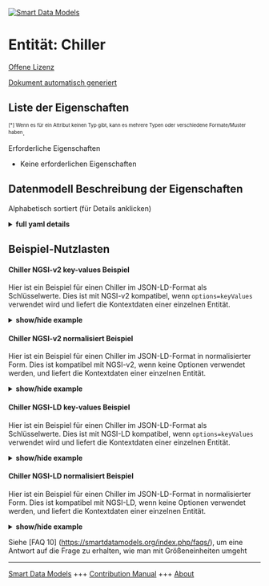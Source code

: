 <!-- 10-Header -->  
[![Smart Data Models](https://smartdatamodels.org/wp-content/uploads/2022/01/SmartDataModels_logo.png "Logo")](https://smartdatamodels.org)  
Entität: Chiller  
================<!-- /10-Header -->  
<!-- 15-License -->  
[Offene Lizenz](https://github.com/smart-data-models//dataModel.S4BLDG/blob/master/Chiller/LICENSE.md)  
[Dokument automatisch generiert](https://docs.google.com/presentation/d/e/2PACX-1vTs-Ng5dIAwkg91oTTUdt8ua7woBXhPnwavZ0FxgR8BsAI_Ek3C5q97Nd94HS8KhP-r_quD4H0fgyt3/pub?start=false&loop=false&delayms=3000#slide=id.gb715ace035_0_60)  
<!-- /15-License -->  
<!-- 20-Description -->  
<!-- /20-Description -->  
<!-- 30-PropertiesList -->  

## Liste der Eigenschaften  

<sup><sub>[*] Wenn es für ein Attribut keinen Typ gibt, kann es mehrere Typen oder verschiedene Formate/Muster haben</sub></sup>.  
<!-- /30-PropertiesList -->  
<!-- 35-RequiredProperties -->  
Erforderliche Eigenschaften  
- Keine erforderlichen Eigenschaften  <!-- /35-RequiredProperties -->  
<!-- 40-RequiredProperties -->  
<!-- /40-RequiredProperties -->  
<!-- 50-DataModelHeader -->  
## Datenmodell Beschreibung der Eigenschaften  
Alphabetisch sortiert (für Details anklicken)  
<!-- /50-DataModelHeader -->  
<!-- 60-ModelYaml -->  
<details><summary><strong>full yaml details</strong></summary>    
```yaml  
Chiller:    
  description: 'A chiller is a device used to remove heat from a liquid via a vapor-compression or absorption refrigeration cycle to cool a fluid, typically water or a mixture of water and glycol. The chilled fluid is then used to cool and dehumidify air in a building.'    
  properties:    
    address:    
      description: The mailing address    
      properties:    
        addressCountry:    
          description: 'Property. The country. For example, Spain. Model:''https://schema.org/addressCountry'''    
          type: string    
        addressLocality:    
          description: 'Property. The locality in which the street address is, and which is in the region. Model:''https://schema.org/addressLocality'''    
          type: string    
        addressRegion:    
          description: 'Property. The region in which the locality is, and which is in the country. Model:''https://schema.org/addressRegion'''    
          type: string    
        district:    
          description: 'A district is a type of administrative division that, in some countries, is managed by the local government.'    
          type: string    
        postOfficeBoxNumber:    
          description: 'Property. The post office box number for PO box addresses. For example, 03578. Model:''https://schema.org/postOfficeBoxNumber'''    
          type: string    
        postalCode:    
          description: 'Property. The postal code. For example, 24004. Model:''https://schema.org/https://schema.org/postalCode'''    
          type: string    
        streetAddress:    
          description: 'Property. The street address. Model:''https://schema.org/streetAddress'''    
          type: string    
        streetNr:    
          description: Number identifying a specific property on a public street.    
          type: string    
      type: object    
      x-ngsi:    
        model: https://schema.org/address    
        type: Property    
    alternateName:    
      description: An alternative name for this item    
      type: string    
      x-ngsi:    
        type: Property    
    areaServed:    
      description: The geographic area where a service or offered item is provided    
      type: string    
      x-ngsi:    
        model: https://schema.org/Text    
        type: Property    
    dataProvider:    
      description: A sequence of characters identifying the provider of the harmonised data entity.    
      type: string    
      x-ngsi:    
        type: Property    
    dateCreated:    
      description: Entity creation timestamp. This will usually be allocated by the storage platform.    
      format: date-time    
      type: string    
      x-ngsi:    
        type: Property    
    dateModified:    
      description: Timestamp of the last modification of the entity. This will usually be allocated by the storage platform.    
      format: date-time    
      type: string    
      x-ngsi:    
        type: Property    
    description:    
      description: A description of this item    
      type: string    
      x-ngsi:    
        type: Property    
    hasManufacturer:    
      description: 'Property. A relationship identifying the manufacturer of an entity (e.g., device). The value is expected to be a string or a string with language tag.'    
      type: string    
      x-ngsi:    
        type: Property    
    hasModel:    
      description: 'Property. A relationship identifying the model of an entity (e.g., device). The value is expected to be a string or a string with language tag.'    
      type: string    
      x-ngsi:    
        type: Property    
    id:    
      anyOf: &chiller_-_properties_-_iscontainedinbuildingspace_-_anyof    
        - description: Property. Identifier format of any NGSI entity    
          maxLength: 256    
          minLength: 1    
          pattern: ^[\w\-\.\{\}\$\+\*\[\]`|~^@!,:\\]+$    
          type: string    
        - description: Property. Identifier format of any NGSI entity    
          format: uri    
          type: string    
      description: Unique identifier of the entity    
      x-ngsi:    
        type: Property    
    isContainedInBuildingSpace:    
      anyOf: *chiller_-_properties_-_iscontainedinbuildingspace_-_anyof    
      description: Relationship. An entity used to define the physical spaces of the building. A building space contains devices or building objects. (BuildingSpace)    
      x-ngsi:    
        type: Property    
    isContainedInPhysicalObject:    
      anyOf: *chiller_-_properties_-_iscontainedinbuildingspace_-_anyof    
      description: Relationship. Any Object that has a proper space region.  (Definition extracted from DUL ontology) (PhysicalObject)    
      x-ngsi:    
        type: Property    
    isSubSystemOf:    
      description: Relationship. A reference to a system(s) that this Physical Object is part of.    
      items:    
        anyOf: *chiller_-_properties_-_iscontainedinbuildingspace_-_anyof    
        description: Property. Unique identifier of the entity    
      type: array    
      x-ngsi:    
        type: Relationship    
    location:    
      description: 'Geojson reference to the item. It can be Point, LineString, Polygon, MultiPoint, MultiLineString or MultiPolygon'    
      oneOf:    
        - description: GeoProperty. Geojson reference to the item. Point    
          properties:    
            bbox:    
              items:    
                type: number    
              minItems: 4    
              type: array    
            coordinates:    
              items:    
                type: number    
              minItems: 2    
              type: array    
            type:    
              enum:    
                - Point    
              type: string    
          required:    
            - type    
            - coordinates    
          title: GeoJSON Point    
          type: object    
        - description: GeoProperty. Geojson reference to the item. LineString    
          properties:    
            bbox:    
              items:    
                type: number    
              minItems: 4    
              type: array    
            coordinates:    
              items:    
                items:    
                  type: number    
                minItems: 2    
                type: array    
              minItems: 2    
              type: array    
            type:    
              enum:    
                - LineString    
              type: string    
          required:    
            - type    
            - coordinates    
          title: GeoJSON LineString    
          type: object    
        - description: GeoProperty. Geojson reference to the item. Polygon    
          properties:    
            bbox:    
              items:    
                type: number    
              minItems: 4    
              type: array    
            coordinates:    
              items:    
                items:    
                  items:    
                    type: number    
                  minItems: 2    
                  type: array    
                minItems: 4    
                type: array    
              type: array    
            type:    
              enum:    
                - Polygon    
              type: string    
          required:    
            - type    
            - coordinates    
          title: GeoJSON Polygon    
          type: object    
        - description: GeoProperty. Geojson reference to the item. MultiPoint    
          properties:    
            bbox:    
              items:    
                type: number    
              minItems: 4    
              type: array    
            coordinates:    
              items:    
                items:    
                  type: number    
                minItems: 2    
                type: array    
              type: array    
            type:    
              enum:    
                - MultiPoint    
              type: string    
          required:    
            - type    
            - coordinates    
          title: GeoJSON MultiPoint    
          type: object    
        - description: GeoProperty. Geojson reference to the item. MultiLineString    
          properties:    
            bbox:    
              items:    
                type: number    
              minItems: 4    
              type: array    
            coordinates:    
              items:    
                items:    
                  items:    
                    type: number    
                  minItems: 2    
                  type: array    
                minItems: 2    
                type: array    
              type: array    
            type:    
              enum:    
                - MultiLineString    
              type: string    
          required:    
            - type    
            - coordinates    
          title: GeoJSON MultiLineString    
          type: object    
        - description: GeoProperty. Geojson reference to the item. MultiLineString    
          properties:    
            bbox:    
              items:    
                type: number    
              minItems: 4    
              type: array    
            coordinates:    
              items:    
                items:    
                  items:    
                    items:    
                      type: number    
                    minItems: 2    
                    type: array    
                  minItems: 4    
                  type: array    
                type: array    
              type: array    
            type:    
              enum:    
                - MultiPolygon    
              type: string    
          required:    
            - type    
            - coordinates    
          title: GeoJSON MultiPolygon    
          type: object    
      x-ngsi:    
        type: GeoProperty    
    name:    
      description: The name of this item.    
      type: string    
      x-ngsi:    
        type: Property    
    nominalCapacity:    
      $id: https://smart-data-models.github.com/dataModel.SAREF/Measurement    
      derivedFrom: "https://saref.etsi.org/core/v3.1.1/#saref:Measurement"    
      description: 'Property. Nominal capacity. Usually measured in Watts (W, J/s).'    
      license: https://opensource.org/licenses/BSD-3-Clause    
      properties: &chiller_-_properties_-_nominalcondensingtemperature_-_properties    
        observedAt:    
          description: Property. A relationship stating the timestamp of an entity (e.g. a measurement).    
          format: date-time    
          type: string    
        unitCode:    
          description: Property. A relationship identifying the unit of measure used for a certain entity.    
          type: string    
        value:    
          description: 'Property. A relationship defining the value of a certain property, e.g., energy or power. Note that, even if numeric values are expected to enable reasoning, measurement values could use other datatypes.'    
          type: number    
      title: Smart data models - Measurement schema    
      type: object    
      x-ngsi:    
        type: Property    
    nominalCondensingTemperature:    
      $id: https://smart-data-models.github.com/dataModel.SAREF/Measurement    
      derivedFrom: "https://saref.etsi.org/core/v3.1.1/#saref:Measurement"    
      description: Property. Chiller condensing temperature. Usually measured in degrees Kelvin (K).    
      license: https://opensource.org/licenses/BSD-3-Clause    
      properties: *chiller_-_properties_-_nominalcondensingtemperature_-_properties    
      title: Smart data models - Measurement schema    
      type: object    
      x-ngsi:    
        type: Property    
    nominalEfficiency:    
      $id: https://smart-data-models.github.com/dataModel.SAREF/Measurement    
      derivedFrom: "https://saref.etsi.org/core/v3.1.1/#saref:Measurement"    
      description: 'Property. Nominal chiller efficiency under nominal conditions. '    
      license: https://opensource.org/licenses/BSD-3-Clause    
      properties: *chiller_-_properties_-_nominalcondensingtemperature_-_properties    
      title: Smart data models - Measurement schema    
      type: object    
      x-ngsi:    
        type: Property    
    nominalEvaporatingTemmperature:    
      $id: https://smart-data-models.github.com/dataModel.SAREF/Measurement    
      derivedFrom: "https://saref.etsi.org/core/v3.1.1/#saref:Measurement"    
      description: Property. Chiller evaporating temperature.Usually measured in degrees Kelvin (K).    
      license: https://opensource.org/licenses/BSD-3-Clause    
      properties: *chiller_-_properties_-_nominalcondensingtemperature_-_properties    
      title: Smart data models - Measurement schema    
      type: object    
      x-ngsi:    
        type: Property    
    nominalHeatRejectionRate:    
      $id: https://smart-data-models.github.com/dataModel.SAREF/Measurement    
      derivedFrom: "https://saref.etsi.org/core/v3.1.1/#saref:Measurement"    
      description: 'Property. Sum of the refrigeration effect and the heat equivalent of the power input to the compressor. Usually measured in Watts (W, J/s).'    
      license: https://opensource.org/licenses/BSD-3-Clause    
      properties: *chiller_-_properties_-_nominalcondensingtemperature_-_properties    
      title: Smart data models - Measurement schema    
      type: object    
      x-ngsi:    
        type: Property    
    nominalPowerConsumption:    
      $id: https://smart-data-models.github.com/dataModel.SAREF/Measurement    
      derivedFrom: "https://saref.etsi.org/core/v3.1.1/#saref:Measurement"    
      description: 'Property. Nominal total power consumption. Usually measured in Watts (W, J/s).'    
      license: https://opensource.org/licenses/BSD-3-Clause    
      properties: *chiller_-_properties_-_nominalcondensingtemperature_-_properties    
      title: Smart data models - Measurement schema    
      type: object    
      x-ngsi:    
        type: Property    
    owner:    
      description: A List containing a JSON encoded sequence of characters referencing the unique Ids of the owner(s)    
      items:    
        anyOf: *chiller_-_properties_-_iscontainedinbuildingspace_-_anyof    
        description: Property. Unique identifier of the entity    
      type: array    
      x-ngsi:    
        type: Property    
    seeAlso:    
      description: list of uri pointing to additional resources about the item    
      oneOf:    
        - items:    
            format: uri    
            type: string    
          minItems: 1    
          type: array    
        - format: uri    
          type: string    
      x-ngsi:    
        type: Property    
    source:    
      description: 'A sequence of characters giving the original source of the entity data as a URL. Recommended to be the fully qualified domain name of the source provider, or the URL to the source object.'    
      type: string    
      x-ngsi:    
        type: Property    
    type:    
      description: Property. It must be equal to `Chiller`.    
      enum:    
        - Chiller    
      type: string    
      x-ngsi:    
        type: Property    
  required:    
    - id    
    - type    
  type: object    
  x-derived-from: "https://saref.etsi.org/saref4bldg/v1.1.2/#s4bldg:Chiller"    
  x-disclaimer: 'Redistribution and use in source and binary forms, with or without modification, are permitted  provided that the license conditions are met. Copyleft (c) 2022 Contributors to Smart Data Models Program'    
  x-license-url: https://github.com/smart-data-models/dataModel.S4BLDG/blob/master/Chiller/LICENSE.md    
  x-model-schema: https://smart-data-models.github.com/dataModel.SAREF4BLDG/Chiller/schema.json    
  x-model-tags: SAREF Chiller SMART DATA MODELS    
  x-version: 0.0.2    
```  
</details>    
<!-- /60-ModelYaml -->  
<!-- 70-MiddleNotes -->  
<!-- /70-MiddleNotes -->  
<!-- 80-Examples -->  
## Beispiel-Nutzlasten  
#### Chiller NGSI-v2 key-values Beispiel  
Hier ist ein Beispiel für einen Chiller im JSON-LD-Format als Schlüsselwerte. Dies ist mit NGSI-v2 kompatibel, wenn `options=keyValues` verwendet wird und liefert die Kontextdaten einer einzelnen Entität.  
<details><summary><strong>show/hide example</strong></summary>    
```json  
{  
  "id": "urn:ngsi-ld:Chiller:ba7497f8-4fd6-4ec0-8dd8-00ed95bd51fc",  
  "type": "Chiller",  
  "nominalCapacity": 0.09475720530736764,  
  "nominalCondensingTemperature": 0.20516492572831713,  
  "nominalEfficiency": 0.9467840743079621,  
  "nominalEvaporatingTemmperature": 0.9391249200926837,  
  "nominalHeatRejectionRate": 0.6781215261931568,  
  "nominalPowerConsumption": 0.7316060776442138,  
  "isContainedInBuildingSpace": "urn:ngsi-ld:BuildingSpace:53b1b818-f2bf-4bbf-9ba6-e3d431a11173",  
  "isContainedInPhysicalObject": "urn:ngsi-ld:PhysicalObject:5d06c867-dc48-4267-b194-60642a22f0af",  
  "isSubSystemOf": [  
    "urn:ngsi-ld:System:8c79471f-dea7-474b-985e-e5072ea36369",  
    "urn:ngsi-ld:System:e2e46075-3c25-46c4-80b4-da4b79faef4e",  
    "urn:ngsi-ld:System:9eea4295-8a6c-4efb-833e-1d6941c97754"  
  ],  
  "hasManufacturer": "Chiller Company Inc.",  
  "hasModel": "Chiller 0.1.2",  
  "dateCreated": "2023-01-25T19:42:28Z",  
  "dateModified": "2023-01-25T19:48:46Z",  
  "source": "Import",  
  "name": "Chiller",  
  "alternateName": "Chiller type 2",  
  "description": "Chiller of limited Chiller types",  
  "dataProvider": "IFC file"  
}  
```  
</details>  
#### Chiller NGSI-v2 normalisiert Beispiel  
Hier ist ein Beispiel für einen Chiller im JSON-LD-Format in normalisierter Form. Dies ist kompatibel mit NGSI-v2, wenn keine Optionen verwendet werden, und liefert die Kontextdaten einer einzelnen Entität.  
<details><summary><strong>show/hide example</strong></summary>    
```json  
{  
  "id": "urn:ngsi-ld:Chiller:fbbc813e-29ac-4462-9996-5a3d73d1ce98",  
  "type": "Chiller",  
  "nominalCapacity": {  
    "type": "Measurement",  
    "value": 0.0740819212946876  
  },  
  "nominalCondensingTemperature": {  
    "type": "Measurement",  
    "value": 0.5010709006481944  
  },  
  "nominalEfficiency": {  
    "type": "Measurement",  
    "value": 0.05897827362979524  
  },  
  "nominalEvaporatingTemmperature": {  
    "type": "Measurement",  
    "value": 0.0556993113916634  
  },  
  "nominalHeatRejectionRate": {  
    "type": "Measurement",  
    "value": 0.756236294011522  
  },  
  "nominalPowerConsumption": {  
    "type": "Measurement",  
    "value": 0.8474333854169832  
  },  
  "isContainedInBuildingSpace": {  
    "type": "Relationship",  
    "value": "urn:ngsi-ld:BuildingSpace:0a2b8ec3-70d9-483f-8df0-dc7bbfa27d29"  
  },  
  "isContainedInPhysicalObject": {  
    "type": "Relationship",  
    "value": "urn:ngsi-ld:PhysicalObject:18da6c4b-5520-4b19-b3ee-2a91993c19de"  
  },  
  "isSubSystemOf": {  
    "type": "array",  
    "value": [  
      {  
        "type": "Relationship",  
        "value": "urn:ngsi-ld:System:b48e7b0c-7d5e-4087-89d4-c40a87ae78be"  
      },  
      {  
        "type": "Relationship",  
        "value": "urn:ngsi-ld:System:d9a20a72-def1-447e-ba8a-f601965fc681"  
      },  
      {  
        "type": "Relationship",  
        "value": "urn:ngsi-ld:System:474efe4e-7d74-4985-ac14-792dcb6b9d76"  
      }  
    ]  
  },  
  "hasManufacturer": {  
    "type": "Text",  
    "value": "Chiller Company Inc."  
  },  
  "hasModel": {  
    "type": "Text",  
    "value": "Chiller 0.1.2"  
  },  
  "dateCreated": {  
    "type": "DateTime",  
    "value": "2023-01-26T05:24:59.314133+01:00"  
  },  
  "dateModified": {  
    "type": "DateTime",  
    "value": "2023-01-26T04:27:01.3524196+01:00"  
  },  
  "source": {  
    "type": "Text",  
    "value": "Import"  
  },  
  "name": {  
    "type": "Text",  
    "value": "Chiller"  
  },  
  "alternateName": {  
    "type": "Text",  
    "value": "Chiller type 2"  
  },  
  "description": {  
    "type": "Text",  
    "value": "Chiller of limited Chiller types"  
  },  
  "dataProvider": {  
    "type": "Text",  
    "value": "IFC file"  
  }  
}  
```  
</details>  
#### Chiller NGSI-LD key-values Beispiel  
Hier ist ein Beispiel für einen Chiller im JSON-LD-Format als Schlüsselwerte. Dies ist mit NGSI-LD kompatibel, wenn `options=keyValues` verwendet wird und liefert die Kontextdaten einer einzelnen Entität.  
<details><summary><strong>show/hide example</strong></summary>    
```json  
{  
  "id": "urn:ngsi-ld:Chiller:ba7497f8-4fd6-4ec0-8dd8-00ed95bd51fc",  
  "type": "Chiller",  
  "nominalCapacity": 0.09475720530736764,  
  "nominalCondensingTemperature": 0.20516492572831713,  
  "nominalEfficiency": 0.9467840743079621,  
  "nominalEvaporatingTemmperature": 0.9391249200926837,  
  "nominalHeatRejectionRate": 0.6781215261931568,  
  "nominalPowerConsumption": 0.7316060776442138,  
  "isContainedInBuildingSpace": "urn:ngsi-ld:BuildingSpace:53b1b818-f2bf-4bbf-9ba6-e3d431a11173",  
  "isContainedInPhysicalObject": "urn:ngsi-ld:PhysicalObject:5d06c867-dc48-4267-b194-60642a22f0af",  
  "isSubSystemOf": [  
    "urn:ngsi-ld:System:8c79471f-dea7-474b-985e-e5072ea36369",  
    "urn:ngsi-ld:System:e2e46075-3c25-46c4-80b4-da4b79faef4e",  
    "urn:ngsi-ld:System:9eea4295-8a6c-4efb-833e-1d6941c97754"  
  ],  
  "hasManufacturer": "Chiller Company Inc.",  
  "hasModel": "Chiller 0.1.2",  
  "dateCreated": "2023-01-25T19:42:28Z",  
  "dateModified": "2023-01-25T19:48:46Z",  
  "source": "Import",  
  "name": "Chiller",  
  "alternateName": "Chiller type 2",  
  "description": "Chiller of limited Chiller types",  
  "dataProvider": "IFC file",  
  "@context": [  
    "https://raw.githubusercontent.com/smart-data-models/incubated/master/SAREF/context.jsonld",  
    "https://uri.etsi.org/ngsi-ld/v1/ngsi-ld-core-context.jsonld"  
  ]  
}  
```  
</details>  
#### Chiller NGSI-LD normalisiert Beispiel  
Hier ist ein Beispiel für einen Chiller im JSON-LD-Format in normalisierter Form. Dies ist kompatibel mit NGSI-LD, wenn keine Optionen verwendet werden, und liefert die Kontextdaten einer einzelnen Entität.  
<details><summary><strong>show/hide example</strong></summary>    
```json  
{  
  "id": "urn:ngsi-ld:Chiller:1a99f350-0e1d-4466-8579-912c1f3c9b8f",  
  "type": "Chiller",  
  "nominalCapacity": {  
    "type": "Property",  
    "unitCode": "J/s",  
    "observedAt": "2023-01-26T09:47:03Z",  
    "value": 0.22554187711659102  
  },  
  "nominalCondensingTemperature": {  
    "type": "Property",  
    "unitCode": "K",  
    "observedAt": "2023-01-25T14:43:34Z",  
    "value": 0.1507511254687508  
  },  
  "nominalEfficiency": {  
    "type": "Property",  
    "unitCode": "NA",  
    "observedAt": "2023-01-26T03:46:03Z",  
    "value": 0.3248755291390478  
  },  
  "nominalEvaporatingTemmperature": {  
    "type": "Property",  
    "unitCode": "K",  
    "observedAt": "2023-01-26T02:17:21Z",  
    "value": 0.13438649176620343  
  },  
  "nominalHeatRejectionRate": {  
    "type": "Property",  
    "unitCode": "J/s",  
    "observedAt": "2023-01-26T06:04:17Z",  
    "value": 0.0564283340666325  
  },  
  "nominalPowerConsumption": {  
    "type": "Property",  
    "unitCode": "J/s",  
    "observedAt": "2023-01-26T10:26:02Z",  
    "value": 0.8546772522263915  
  },  
  "isContainedInBuildingSpace": {  
    "type": "Relationship",  
    "object": "urn:ngsi-ld:BuildingSpace:d78af157-a55d-46b9-8c56-d6c0eda32745"  
  },  
  "isContainedInPhysicalObject": {  
    "type": "Relationship",  
    "object": "urn:ngsi-ld:PhysicalObject:4748763d-3b35-487c-a6ad-3a9dfa510820"  
  },  
  "isSubSystemOf": [  
    {  
      "type": "Relationship",  
      "object": "urn:ngsi-ld:System:29fc2747-3753-44b5-8d88-3ae91cd4bc89"  
    },  
    {  
      "type": "Relationship",  
      "object": "urn:ngsi-ld:System:7a9aa253-a2eb-42ce-aeee-6130d158d18f"  
    },  
    {  
      "type": "Relationship",  
      "object": "urn:ngsi-ld:System:72503e97-5805-42a7-a24b-891925d2a999"  
    }  
  ],  
  "hasManufacturer": {  
    "type": "Property",  
    "value": "Chiller Company Inc."  
  },  
  "hasModel": {  
    "type": "Property",  
    "value": "Chiller 0.1.2"  
  },  
  "dateCreated": {  
    "type": "Property",  
    "value": "2023-01-26T10:57:45Z"  
  },  
  "dateModified": {  
    "type": "Property",  
    "value": "2023-01-26T04:43:33Z"  
  },  
  "source": {  
    "type": "Property",  
    "value": "Import"  
  },  
  "name": {  
    "type": "Property",  
    "value": "Chiller"  
  },  
  "alternateName": {  
    "type": "Property",  
    "value": "Chiller type 2"  
  },  
  "description": {  
    "type": "Property",  
    "value": "Chiller of limited Chiller types"  
  },  
  "dataProvider": {  
    "type": "Property",  
    "value": "IFC file"  
  },  
  "@context": [  
    "https://raw.githubusercontent.com/smart-data-models/incubated/master/SAREF/context.jsonld",  
    "https://uri.etsi.org/ngsi-ld/v1/ngsi-ld-core-context.jsonld"  
  ]  
}  
```  
</details><!-- /80-Examples -->  
<!-- 90-FooterNotes -->  
<!-- /90-FooterNotes -->  
<!-- 95-Units -->  
Siehe [FAQ 10] (https://smartdatamodels.org/index.php/faqs/), um eine Antwort auf die Frage zu erhalten, wie man mit Größeneinheiten umgeht  
<!-- /95-Units -->  
<!-- 97-LastFooter -->  
---  
[Smart Data Models](https://smartdatamodels.org) +++ [Contribution Manual](https://bit.ly/contribution_manual) +++ [About](https://bit.ly/Introduction_SDM)<!-- /97-LastFooter -->  
